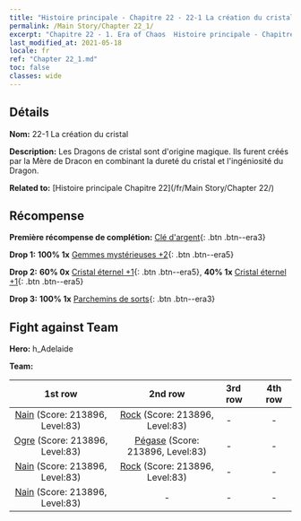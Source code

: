 ```yaml
---
title: "Histoire principale - Chapitre 22 - 22-1 La création du cristal"
permalink: /Main Story/Chapter 22_1/
excerpt: "Chapitre 22 - 1. Era of Chaos  Histoire principale - Chapitre 22_1. 22-1 La création du cristal"
last_modified_at: 2021-05-18
locale: fr
ref: "Chapter 22_1.md"
toc: false
classes: wide
---
```


## Détails

 **Nom:** 22-1 La création du cristal

 **Description:** Les Dragons de cristal sont d'origine magique. Ils furent créés par la Mère de Dracon en combinant la dureté du cristal et l'ingéniosité du Dragon.

 **Related to:** [Histoire principale Chapitre 22](/fr/Main Story/Chapter 22/)

## Récompense

 **Première récompense de complétion:** [Clé d'argent](/ItemsFR/con_693/){: .btn .btn--era3}

 **Drop 1:** **100% 1x** [Gemmes mystérieuses +2](/ItemsFR/mat_79/){: .btn .btn--era5}

 **Drop 2:** **60% 0x** [Cristal éternel +1](/ItemsFR/mat_73/){: .btn .btn--era5}, **40% 1x** [Cristal éternel +1](/ItemsFR/mat_73/){: .btn .btn--era5}

 **Drop 3:** **100% 1x** [Parchemins de sorts](/ItemsFR/con_694/){: .btn .btn--era3}


## Fight against Team
 **Hero:** h_Adelaide

 **Team:**


  | 1st row | 2nd row | 3rd row | 4th row |
  |:----:|:----:|:----|:----:|
  | [Nain](/fr/units/Dwarf/) (Score: 213896, Level:83)  | [Rock](/fr/units/Roc/) (Score: 213896, Level:83)  | - | - |
  | [Ogre](/fr/units/Ogre/) (Score: 213896, Level:83)  | [Pégase](/fr/units/Pegasus/) (Score: 213896, Level:83)  | - | - |
  | [Nain](/fr/units/Dwarf/) (Score: 213896, Level:83)  | [Rock](/fr/units/Roc/) (Score: 213896, Level:83)  | - | - |
  | [Nain](/fr/units/Dwarf/) (Score: 213896, Level:83)  | - | - | - |


